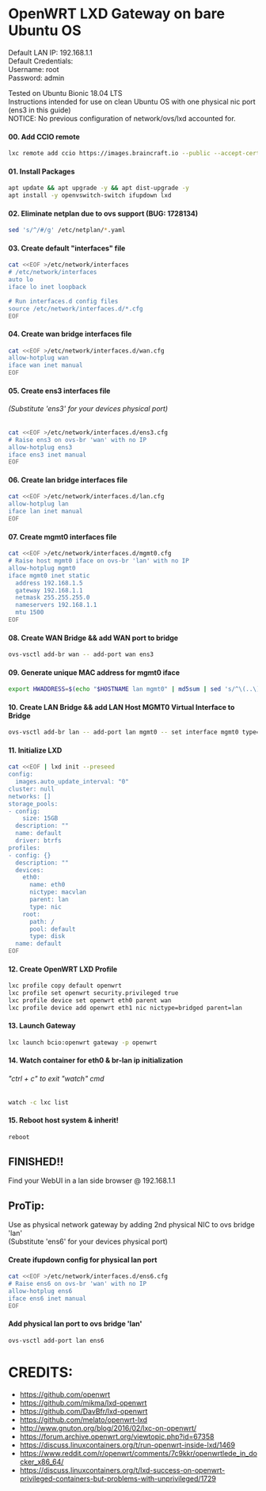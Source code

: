 # OpenWRT LXD Gateway on bare Ubuntu OS
Default LAN IP: 192.168.1.1    
Default Credentials:    
Username: root    
Password: admin    
    
Tested on Ubuntu Bionic 18.04 LTS   
Instructions intended for use on clean Ubuntu OS with one physical nic port (ens3 in this guide)   
NOTICE: No previous configuration of network/ovs/lxd accounted for.
    
#### 00. Add CCIO remote
````sh
lxc remote add ccio https://images.braincraft.io --public --accept-certificate
````

#### 01. Install Packages
````sh
apt update && apt upgrade -y && apt dist-upgrade -y
apt install -y openvswitch-switch ifupdown lxd
````

#### 02. Eliminate netplan due to ovs support (BUG: 1728134)
````sh
sed 's/^/#/g' /etc/netplan/*.yaml
````

#### 03. Create default "interfaces" file
````sh
cat <<EOF >/etc/network/interfaces
# /etc/network/interfaces
auto lo                                                                                   
iface lo inet loopback

# Run interfaces.d config files
source /etc/network/interfaces.d/*.cfg
EOF
````

#### 04. Create wan bridge interfaces file
````sh
cat <<EOF >/etc/network/interfaces.d/wan.cfg
allow-hotplug wan
iface wan inet manual
EOF
````

#### 05. Create ens3 interfaces file
###### (Substitute 'ens3' for your devices physical port)
````sh
cat <<EOF >/etc/network/interfaces.d/ens3.cfg
# Raise ens3 on ovs-br 'wan' with no IP
allow-hotplug ens3
iface ens3 inet manual
EOF
````

#### 06. Create lan bridge interfaces file
````sh
cat <<EOF >/etc/network/interfaces.d/lan.cfg
allow-hotplug lan
iface lan inet manual
EOF
````

#### 07. Create mgmt0 interfaces file
````sh
cat <<EOF >/etc/network/interfaces.d/mgmt0.cfg
# Raise host mgmt0 iface on ovs-br 'lan' with no IP
allow-hotplug mgmt0
iface mgmt0 inet static
  address 192.168.1.5
  gateway 192.168.1.1
  netmask 255.255.255.0
  nameservers 192.168.1.1
  mtu 1500
EOF
````

#### 08. Create WAN Bridge && add WAN port to bridge
````sh
ovs-vsctl add-br wan -- add-port wan ens3
````

#### 09. Generate unique MAC address for mgmt0 iface
````sh
export HWADDRESS=$(echo "$HOSTNAME lan mgmt0" | md5sum | sed 's/^\(..\)\(..\)\(..\)\(..\)\(..\).*$/02\\:\1\\:\2\\:\3\\:\4\\:\5/')
````

#### 10. Create LAN Bridge && add LAN Host MGMT0 Virtual Interface to Bridge
````sh
ovs-vsctl add-br lan -- add-port lan mgmt0 -- set interface mgmt0 type=internal -- set interface mgmt0 mac="$HWADDRESS"
````

#### 11. Initialize LXD
````sh
cat <<EOF | lxd init --preseed
config:
  images.auto_update_interval: "0"
cluster: null
networks: []
storage_pools:
- config:
    size: 15GB
  description: ""
  name: default
  driver: btrfs
profiles:
- config: {}
  description: ""
  devices:
    eth0:
      name: eth0
      nictype: macvlan
      parent: lan
      type: nic
    root:
      path: /
      pool: default
      type: disk
  name: default
EOF
````

#### 12. Create OpenWRT LXD Profile
````sh
lxc profile copy default openwrt
lxc profile set openwrt security.privileged true
lxc profile device set openwrt eth0 parent wan
lxc profile device add openwrt eth1 nic nictype=bridged parent=lan
````

#### 13. Launch Gateway
````sh
lxc launch bcio:openwrt gateway -p openwrt
````

#### 14. Watch container for eth0 & br-lan ip initialization
###### "ctrl + c" to exit "watch" cmd
````sh
watch -c lxc list
````

#### 15. Reboot host system & inherit!
````sh
reboot
````

## FINISHED!!
Find your WebUI in a lan side browser @ 192.168.1.1    

## ProTip:
Use as physical network gateway by adding 2nd physical NIC to ovs bridge 'lan'    
(Substitute 'ens6' for your devices physical port)    

#### Create ifupdown config for physical lan port
````sh
cat <<EOF >/etc/network/interfaces.d/ens6.cfg
# Raise ens6 on ovs-br 'wan' with no IP
allow-hotplug ens6
iface ens6 inet manual
EOF
````

#### Add physical lan port to ovs bridge 'lan'
````sh
ovs-vsctl add-port lan ens6
````

# CREDITS:
  - https://github.com/openwrt
  - https://github.com/mikma/lxd-openwrt
  - https://github.com/DavBfr/lxd-openwrt
  - https://github.com/melato/openwrt-lxd 
  - http://www.gnuton.org/blog/2016/02/lxc-on-openwrt/
  - https://forum.archive.openwrt.org/viewtopic.php?id=67358
  - https://discuss.linuxcontainers.org/t/run-openwrt-inside-lxd/1469
  - https://www.reddit.com/r/openwrt/comments/7c9kkr/openwrtlede_in_docker_x86_64/
  - https://discuss.linuxcontainers.org/t/lxd-success-on-openwrt-privileged-containers-but-problems-with-unprivileged/1729
